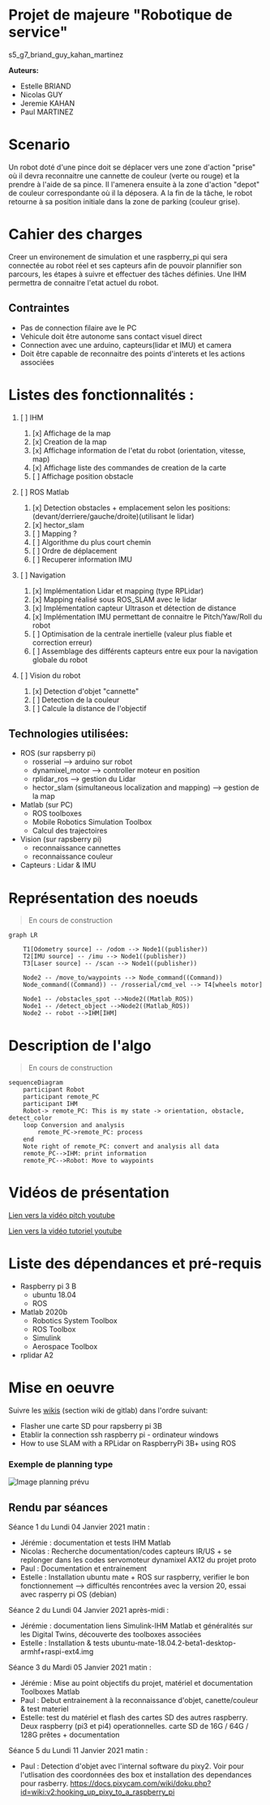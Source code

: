 # Projet de majeure "Robotique de service"
s5_g7_briand_guy_kahan_martinez

**Auteurs:** 

- Estelle BRIAND
- Nicolas GUY
- Jeremie KAHAN
- Paul MARTINEZ

# Scenario 

Un robot doté d'une pince doit se déplacer vers une zone d'action "prise" où il devra reconnaitre une cannette de couleur (verte ou rouge) et la prendre à l'aide de sa pince. Il l'amenera ensuite à la zone d'action "depot" de couleur correspondante où il la déposera. 
A la fin de la tâche, le robot retourne à sa position initiale dans la zone de parking (couleur grise).

# Cahier des charges

Creer un environement de simulation et une raspberry_pi qui sera connectée au robot réel et ses capteurs afin de pouvoir plannifier son parcours, les étapes à suivre et effectuer des tâches définies.
Une IHM permettra de connaitre l'etat actuel du robot.

## Contraintes

- Pas de connection filaire ave le PC
- Vehicule doit être autonome sans contact visuel direct
- Connection avec une arduino, capteurs(lidar et IMU) et camera
- Doit être capable de reconnaitre des points d'interets et les actions associées

# Listes des fonctionnalités :

1. [ ] IHM
    1. [x] Affichage de la map
    2. [x] Creation de la map
    3. [x] Affichage information de l'etat du robot (orientation, vitesse, map)
    4. [x] Affichage liste des commandes de creation de la carte
    5. [ ] Affichage position obstacle

2. [ ] ROS Matlab
    1. [x] Detection obstacles + emplacement selon les positions: (devant/derriere/gauche/droite)(utilisant le lidar)
    2. [x] hector_slam
    3. [ ] Mapping ?
    4. [ ] Algorithme du plus court chemin
    5. [ ] Ordre de déplacement 
    6. [ ] Recuperer information IMU

3. [ ] Navigation
    1. [x] Implémentation Lidar et mapping (type RPLidar)
    2. [x] Mapping réalisé sous ROS_SLAM avec le lidar
    3. [x] Implémentation capteur Ultrason et détection de distance
    4. [x] Implémentation IMU permettant de connaitre le Pitch/Yaw/Roll du robot
    5. [ ] Optimisation de la centrale inertielle (valeur plus fiable et correction erreur)
    6. [ ] Assemblage des différents capteurs entre eux pour la navigation globale du robot

4. [ ] Vision du robot
    1. [x] Detection d'objet "cannette"
    2. [ ] Detection de la couleur
    3. [ ] Calcule la distance de l'objectif

## Technologies utilisées:

- ROS (sur rapsberry pi)
    - rosserial --> arduino sur robot
    - dynamixel_motor --> controller moteur en position
    - rplidar_ros --> gestion du Lidar
    - hector_slam (simultaneous localization and mapping) --> gestion de la map 
- Matlab (sur PC)
    - ROS toolboxes
    - Mobile Robotics Simulation Toolbox
    - Calcul des trajectoires
- Vision (sur rapsberry pi)
    - reconnaissance cannettes
    - reconnaissance couleur
- Capteurs : Lidar & IMU

# Représentation des noeuds
> En cours de construction
```mermaid
graph LR

    T1[Odometry source] -- /odom --> Node1((publisher))
    T2[IMU source] -- /imu --> Node1((publisher))
    T3[Laser source] -- /scan --> Node1((publisher))

    Node2 -- /move_to/waypoints --> Node_command((Command))
    Node_command((Command)) -- /rosserial/cmd_vel --> T4[wheels motor]

    Node1 -- /obstacles_spot -->Node2((Matlab_ROS))
    Node1 -- /detect_object -->Node2((Matlab_ROS))
    Node2 -- robot -->IHM[IHM]
```

# Description de l'algo
> En cours de construction
```mermaid
sequenceDiagram
    participant Robot
    participant remote_PC
    participant IHM
    Robot-> remote_PC: This is my state -> orientation, obstacle, detect_color
    loop Conversion and analysis
        remote_PC->remote_PC: process
    end
    Note right of remote_PC: convert and analysis all data
    remote_PC-->IHM: print information
    remote_PC-->Robot: Move to waypoints
```

# Vidéos de présentation

[Lien vers la vidéo pitch youtube](url)

[Lien vers la vidéo tutoriel youtube](url)

# Liste des dépendances et pré-requis

- Raspberry pi 3 B
    - ubuntu 18.04
    - ROS
- Matlab 2020b
    - Robotics System Toolbox
    - ROS Toolbox
    - Simulink
    - Aerospace Toolbox
- rplidar A2 

# Mise en oeuvre
Suivre les [wikis](https://gitlab.com/20-21_5ETI_PRJ/Sujet_5__Simulated_robotic_scenario/s5_g7_briand_guy_kahan_martinez/-/wikis/home) (section wiki de gitlab) dans l'ordre suivant:
- Flasher une carte SD pour rapsberry pi 3B
- Etablir la connection ssh raspberry pi - ordinateur windows
- How to use SLAM with a RPLidar on RaspberryPi 3B+ using ROS

### Exemple de planning type
![Image planning prévu](https://gitlab.com/20-21_5ETI_PRJ/Sujet_5__Simulated_robotic_scenario/s5_g7_briand_guy_kahan_martinez/-/raw/master/autre/Planning-Pr%C3%A9vu.PNG)

## Rendu par séances
Séance 1 du Lundi 04 Janvier 2021 matin :
- Jérémie : documentation et tests IHM Matlab
- Nicolas : Recherche documentation/codes capteurs IR/US + se replonger dans les codes servomoteur dynamixel AX12 du projet proto
- Paul : Documentation et entrainement 
- Estelle : Installation ubuntu mate + ROS sur raspberry, verifier le bon fonctionnement --> difficultés rencontrées avec la version 20, essai avec rasperry pi OS (debian)

Séance 2 du Lundi 04 Janvier 2021 après-midi :
- Jérémie : documentation liens Simulink-IHM Matlab et généralités sur les Digital Twins, découverte des toolboxes associées
- Estelle : Installation & tests ubuntu-mate-18.04.2-beta1-desktop-armhf+raspi-ext4.img 

Séance 3 du Mardi 05 Janvier 2021 matin :
- Jérémie : Mise au point objectifs du projet, matériel et documentation Toolboxes Matlab
- Paul : Debut entrainement à la reconnaissance d'objet, canette/couleur & test materiel
- Estelle: test du matériel et flash des cartes SD des autres raspberry. Deux raspberry (pi3 et pi4) operationnelles.
carte SD de 16G / 64G / 128G prêtes + documentation

Séance 5 du Lundi 11 Janvier 2021 matin :
- Paul : Detection d'objet avec l'internal software du pixy2. Voir pour l'utlisation des coordonnées des box et installation des dependances pour rasberry. https://docs.pixycam.com/wiki/doku.php?id=wiki:v2:hooking_up_pixy_to_a_raspberry_pi
